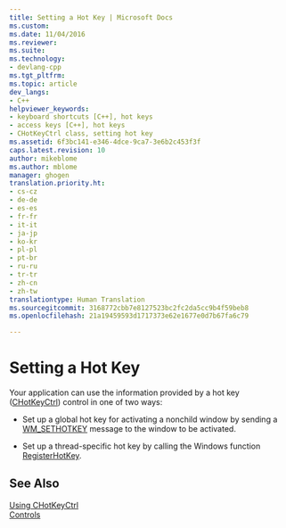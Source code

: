 ```yaml
---
title: Setting a Hot Key | Microsoft Docs
ms.custom: 
ms.date: 11/04/2016
ms.reviewer: 
ms.suite: 
ms.technology:
- devlang-cpp
ms.tgt_pltfrm: 
ms.topic: article
dev_langs:
- C++
helpviewer_keywords:
- keyboard shortcuts [C++], hot keys
- access keys [C++], hot keys
- CHotKeyCtrl class, setting hot key
ms.assetid: 6f3bc141-e346-4dce-9ca7-3e6b2c453f3f
caps.latest.revision: 10
author: mikeblome
ms.author: mblome
manager: ghogen
translation.priority.ht:
- cs-cz
- de-de
- es-es
- fr-fr
- it-it
- ja-jp
- ko-kr
- pl-pl
- pt-br
- ru-ru
- tr-tr
- zh-cn
- zh-tw
translationtype: Human Translation
ms.sourcegitcommit: 3168772cbb7e8127523bc2fc2da5cc9b4f59beb8
ms.openlocfilehash: 21a19459593d1717373e62e1677e0d7b67fa6c79

---
```

# Setting a Hot Key
Your application can use the information provided by a hot key ([CHotKeyCtrl](../mfc/reference/chotkeyctrl-class.md)) control in one of two ways:  
  
-   Set up a global hot key for activating a nonchild window by sending a [WM_SETHOTKEY](http://msdn.microsoft.com/library/windows/desktop/ms646284) message to the window to be activated.  
  
-   Set up a thread-specific hot key by calling the Windows function [RegisterHotKey](http://msdn.microsoft.com/library/windows/desktop/ms646309).  
  
## See Also  
 [Using CHotKeyCtrl](../mfc/using-chotkeyctrl.md)   
 [Controls](../mfc/controls-mfc.md)




<!--HONumber=Jan17_HO2-->



